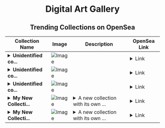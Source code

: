 <div align="center">

# Digital Art Gallery

## Trending Collections on OpenSea

| Collection Name                       | Image                                                                                     | Description                       | OpenSea Link                                                                                          |
|---------------------------------------|-------------------------------------------------------------------------------------------|-----------------------------------|--------------------------------------------------------------------------------------------------------|
| **<details><summary>Unidentified co...</summary>Unidentified contract c407ac5e-3dc4-462f-be3d-1c30b67fb4ef</details>** | ![Image](https://i.seadn.io/s/raw/files/e86404459f0a28661c41bd910f8b5899.png?w=500&auto=format?w=200&auto=format) |  | <details><summary>Link</summary>[Unidentified contract c407ac5e-3dc4-462f-be3d-1c30b67fb4ef](https://opensea.io/collection/unidentified-contract-c407ac5e-3dc4-462f-be3d-1c30)</details> |
| **<details><summary>Unidentified co...</summary>Unidentified contract 493068f5-d923-4ba8-b3ef-4ed57a5b5fcd</details>** | ![Image](https://i.seadn.io/s/raw/files/e86404459f0a28661c41bd910f8b5899.png?w=500&auto=format?w=200&auto=format) |  | <details><summary>Link</summary>[Unidentified contract 493068f5-d923-4ba8-b3ef-4ed57a5b5fcd](https://opensea.io/collection/unidentified-contract-493068f5-d923-4ba8-b3ef-4ed5)</details> |
| **<details><summary>Unidentified co...</summary>Unidentified contract 50b6904b-b268-4d28-a33a-9864bfed13b9</details>** | ![Image](https://i.seadn.io/s/raw/files/c37dfbbc7db85bb655460718b26fd37e.jpg?w=500&auto=format?w=200&auto=format) |  | <details><summary>Link</summary>[Unidentified contract 50b6904b-b268-4d28-a33a-9864bfed13b9](https://opensea.io/collection/unidentified-contract-50b6904b-b268-4d28-a33a-9864)</details> |
| **<details><summary>My New Collecti...</summary>My New Collection</details>** | ![Image](https://i.seadn.io/s/raw/files/99616f6940aef3b2a281bb921ffc2062.png?w=500&auto=format?w=200&auto=format) | <details><summary>A new collection with its own ...</summary>A new collection with its own dedicated smart contract</details> | <details><summary>Link</summary>[My New Collection](https://opensea.io/collection/my-new-collection-16325)</details> |
| **<details><summary>My New Collecti...</summary>My New Collection</details>** | ![Image](https://i.seadn.io/s/raw/files/99616f6940aef3b2a281bb921ffc2062.png?w=500&auto=format?w=200&auto=format) | <details><summary>A new collection with its own ...</summary>A new collection with its own dedicated smart contract</details> | <details><summary>Link</summary>[My New Collection](https://opensea.io/collection/my-new-collection-16324)</details> |

</div>